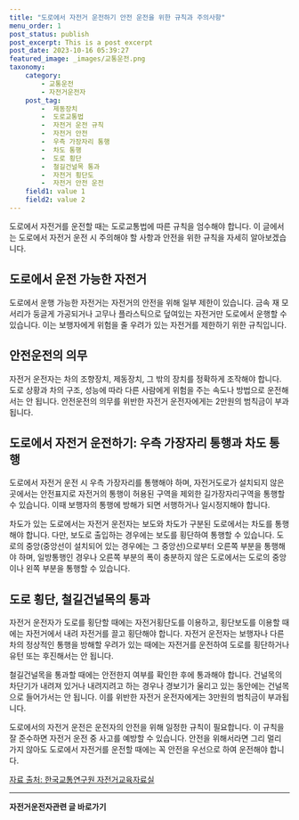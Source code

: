 ```yaml
---
title: "도로에서 자전거 운전하기 안전 운전을 위한 규칙과 주의사항"
menu_order: 1
post_status: publish
post_excerpt: This is a post excerpt
post_date: 2023-10-16 05:39:27
featured_image: _images/교통운전.png
taxonomy:
    category:
        - 교통운전
        - 자전거운전자
    post_tag:
        -  제동장치
        -  도로교통법
        -  자전거 운전 규칙
        -  자전거 안전
        -  우측 가장자리 통행
        -  차도 통행
        -  도로 횡단
        -  철길건널목 통과
        -  자전거 횡단도
        -  자전거 안전 운전
    field1: value 1
    field2: value 2
---
```



도로에서 자전거를 운전할 때는 도로교통법에 따른 규칙을 엄수해야 합니다. 이 글에서는 도로에서 자전거 운전 시 주의해야 할 사항과 안전을 위한 규칙을 자세히 알아보겠습니다.

## 도로에서 운전 가능한 자전거

도로에서 운행 가능한 자전거는 자전거의 안전을 위해 일부 제한이 있습니다. 금속 재 모서리가 둥글게 가공되거나 고무나 플라스틱으로 덮여있는 자전거만 도로에서 운행할 수 있습니다. 이는 보행자에게 위험을 줄 우려가 있는 자전거를 제한하기 위한 규칙입니다.

## 안전운전의 의무

자전거 운전자는 차의 조향장치, 제동장치, 그 밖의 장치를 정확하게 조작해야 합니다. 도로 상황과 차의 구조, 성능에 따라 다른 사람에게 위험을 주는 속도나 방법으로 운전해서는 안 됩니다. 안전운전의 의무를 위반한 자전거 운전자에게는 2만원의 범칙금이 부과됩니다.

## 도로에서 자전거 운전하기: 우측 가장자리 통행과 차도 통행

도로에서 자전거 운전 시 우측 가장자리를 통행해야 하며, 자전거도로가 설치되지 않은 곳에서는 안전표지로 자전거의 통행이 허용된 구역을 제외한 길가장자리구역을 통행할 수 있습니다. 이때 보행자의 통행에 방해가 되면 서행하거나 일시정지해야 합니다.

차도가 있는 도로에서는 자전거 운전자는 보도와 차도가 구분된 도로에서는 차도를 통행해야 합니다. 다만, 보도로 출입하는 경우에는 보도를 횡단하여 통행할 수 있습니다. 도로의 중앙(중앙선이 설치되어 있는 경우에는 그 중앙선)으로부터 오른쪽 부분을 통행해야 하며, 일방통행인 경우나 오른쪽 부분의 폭이 충분하지 않은 도로에서는 도로의 중앙이나 왼쪽 부분을 통행할 수 있습니다.

## 도로 횡단, 철길건널목의 통과

자전거 운전자가 도로를 횡단할 때에는 자전거횡단도를 이용하고, 횡단보도를 이용할 때에는 자전거에서 내려 자전거를 끌고 횡단해야 합니다. 자전거 운전자는 보행자나 다른 차의 정상적인 통행을 방해할 우려가 있는 때에는 자전거를 운전하여 도로를 횡단하거나 유턴 또는 후진해서는 안 됩니다.

철길건널목을 통과할 때에는 안전한지 여부를 확인한 후에 통과해야 합니다. 건널목의 차단기가 내려져 있거나 내려지려고 하는 경우나 경보기가 울리고 있는 동안에는 건널목으로 들어가서는 안 됩니다. 이를 위반한 자전거 운전자에게는 3만원의 범칙금이 부과됩니다.

도로에서의 자전거 운전은 운전자의 안전을 위해 일정한 규칙이 필요합니다. 이 규칙을 잘 준수하면 자전거 운전 중 사고를 예방할 수 있습니다. 안전을 위해서라면 그리 멀리 가지 않아도 도로에서 자전거를 운전할 때에는 꼭 안전을 우선으로 하여 운전해야 합니다.

[자료 출처: 한국교통연구원 자전거교육자료실](https://www.koti.re.kr/user/bbs/BD_selectBbsList.do?q_bbsCode=1018)
<!-- wp:separator -->
<hr class="wp-block-separator has-alpha-channel-opacity"/>
<!-- /wp:separator -->
<!-- wp:group {"backgroundColor":"base","layout":{"type":"constrained"}} -->
<div class="wp-block-group has-base-background-color has-background"><!-- wp:paragraph {"align":"center","fontSize":"large"} -->
<p class="has-text-align-center has-large-font-size"><strong>자전거운전자관련 글 바로가기</strong></p>
<!-- /wp:paragraph -->


<!-- wp:latest-posts
{"categories":[{"id":1713,"count":19,"description":"","link":"https://uknowlaw.com/category/%ec%9e%90%ec%a0%84%ea%b1%b0%ec%9a%b4%ec%a0%84%ec%9e%90/","name":"자전거운전자","slug":"자전거운전자","taxonomy":"category","parent":0,"meta":[],"_links":{"self":[{"href":"https://uknowlaw.com/wp-json/wp/v2/categories/1713"}],"collection":[{"href":"https://uknowlaw.com/wp-json/wp/v2/categories"}],"about":[{"href":"https://uknowlaw.com/wp-json/wp/v2/taxonomies/category"}],"wp:post_type":[{"href":"https://uknowlaw.com/wp-json/wp/v2/posts?categories=1713"}],"curies":[{"name":"wp","href":"https://api.w.org/{rel}","templated":true}]}}],"postsToShow":100,"excerptLength":28,"postLayout":"grid","columns":2,"featuredImageAlign":"left","featuredImageSizeSlug":"large","fontSize":"medium"} /--></div>
<!-- /wp:group -->